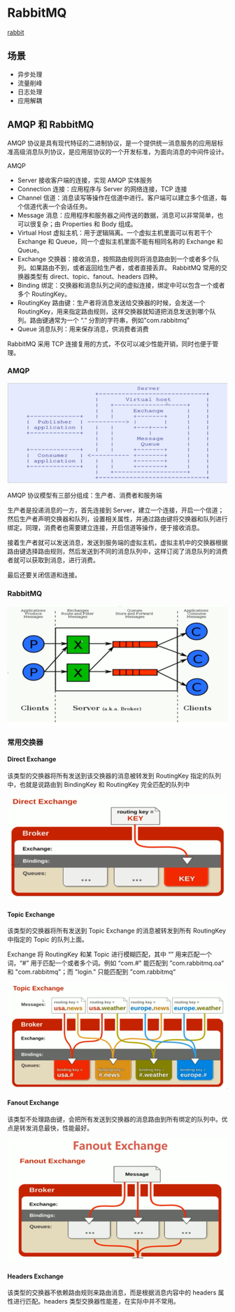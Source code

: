 # RabbitMQ

[rabbit](https://www.cnblogs.com/sgh1023/p/11217017.html)

## 场景

- 异步处理
- 流量削峰
- 日志处理
- 应用解耦

## AMQP 和 RabbitMQ

AMQP 协议是具有现代特征的二进制协议，是一个提供统一消息服务的应用层标准高级消息队列协议，是应用层协议的一个开发标准，为面向消息的中间件设计。

AMQP
- Server 接收客户端的连接，实现 AMQP 实体服务
- Connection 连接：应用程序与 Server 的网络连接，TCP 连接
- Channel 信道：消息读写等操作在信道中进行。客户端可以建立多个信道，每个信道代表一个会话任务。
- Message 消息：应用程序和服务器之间传送的数据，消息可以非常简单，也可以很复杂；由 Properties 和 Body 组成。
- Virtual Host 虚拟主机：用于逻辑隔离。一个虚拟主机里面可以有若干个 Exchange 和 Queue，同一个虚拟主机里面不能有相同名称的 Exchange 和 Queue。
- Exchange 交换器：接收消息，按照路由规则将消息路由到一个或者多个队列。如果路由不到，或者返回给生产者，或者直接丢弃。 RabbitMQ 常用的交换器类型有 direct、topic、fanout、headers 四种。
- Binding 绑定：交换器和消息队列之间的虚拟连接，绑定中可以包含一个或者多个 RoutingKey。
- RoutingKey 路由键：生产者将消息发送给交换器的时候，会发送一个 RoutingKey，用来指定路由规则，这样交换器就知道把消息发送到哪个队列。路由键通常为一个 “.” 分割的字符串，例如"com.rabbitmq"
- Queue 消息队列：用来保存消息，供消费者消费

RabbitMQ 采用 TCP 连接复用的方式，不仅可以减少性能开销，同时也便于管理。

### AMQP 

<img src="amqp-arch.png">

AMQP 协议模型有三部分组成：生产者、消费者和服务端

生产者是投递消息的一方，首先连接到 Server，建立一个连接，开启一个信道；然后生产者声明交换器和队列，设置相关属性，并通过路由键将交换器和队列进行绑定。同理，消费者也需要建立连接，开启信道等操作，便于接收消息。

接着生产者就可以发送消息，发送到服务端的虚拟主机，虚拟主机中的交换器根据路由键选择路由规则，然后发送到不同的消息队列中，这样订阅了消息队列的消费者就可以获取到消息，进行消费。

最后还要关闭信道和连接。

### RabbitMQ

<img src="rabbitmq-arch.png">

### 常用交换器

#### Direct Exchange

该类型的交换器将所有发送到该交换器的消息被转发到 RoutingKey 指定的队列中，也就是说路由到 BindingKey 和 RoutingKey 完全匹配的队列中

<img src="rmq-direct-exchange.png">

#### Topic Exchange

该类型的交换器将所有发送到 Topic Exchange 的消息被转发到所有 RoutingKey 中指定的 Topic 的队列上面。

Exchange 将 RoutingKey 和某 Topic 进行模糊匹配，其中 “” 用来匹配一个词，“#” 用于匹配一个或者多个词。例如 “com.#" 能匹配到 ”com.rabbitmq.oa“ 和 "com.rabbitmq"；而 "login." 只能匹配到 ”com.rabbitmq“

<img src="rmq-topic-exchange.png">

#### Fanout Exchange

该类型不处理路由键，会把所有发送到交换器的消息路由到所有绑定的队列中。优点是转发消息最快，性能最好。

<img src="rmq-fanout-exchange.png">

#### Headers Exchange

该类型的交换器不依赖路由规则来路由消息，而是根据消息内容中的 headers 属性进行匹配。headers 类型交换器性能差，在实际中并不常用。